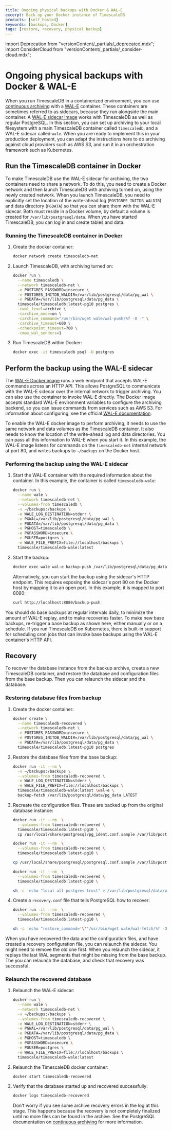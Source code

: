 ```yaml
---
title: Ongoing physical backups with Docker & WAL-E
excerpt: Back up your Docker instance of TimescaleDB
products: [self_hosted]
keywords: [backups, Docker]
tags: [restore, recovery, physical backup]
---
```


import Deprecation from "versionContent/_partials/_deprecated.mdx";
import ConsiderCloud from "versionContent/_partials/_consider-cloud.mdx";

# Ongoing physical backups with Docker & WAL-E

When you run TimescaleDB in a containerized environment, you can use
[continuous archiving][pg archiving] with a [WAL-E][wale official] container.
These containers are sometimes referred to as sidecars, because they run
alongside the main container. A [WAL-E sidecar image][wale image]
works with TimescaleDB as well as regular PostgreSQL. In this section, you
can set up archiving to your local filesystem with a main TimescaleDB
container called `timescaledb`, and a WAL-E sidecar called `wale`. When you are
ready to implement this in your production deployment, you can adapt the
instructions here to do archiving against cloud providers such as AWS S3, and
run it in an orchestration framework such as Kubernetes.

<ConsiderCloud />

## Run the TimescaleDB container in Docker

To make TimescaleDB use the WAL-E sidecar for archiving, the two containers need
to share a network. To do this, you need to create a Docker  network and then
launch TimescaleDB with archiving turned on, using the newly created network.
When you launch TimescaleDB, you need to explicitly set the location of the
write-ahead log (`POSTGRES_INITDB_WALDIR`) and data directory (`PGDATA`) so that
you can share them with the WAL-E sidecar. Both must reside in a Docker volume,
by default a volume is created for `/var/lib/postgresql/data`. When you have
started TimescaleDB, you can log in and create tables and data.

<Deprecation />

<Procedure>

### Running the TimescaleDB container in Docker

1.  Create the docker container:

    ```bash
    docker network create timescaledb-net
    ```

1.  Launch TimescaleDB, with archiving turned on:

    ```bash
    docker run \
      --name timescaledb \
      --network timescaledb-net \
      -e POSTGRES_PASSWORD=insecure \
      -e POSTGRES_INITDB_WALDIR=/var/lib/postgresql/data/pg_wal \
      -e PGDATA=/var/lib/postgresql/data/pg_data \
      timescale/timescaledb:latest-pg10 postgres \
      -cwal_level=archive \
      -carchive_mode=on \
      -carchive_command="/usr/bin/wget wale/wal-push/%f -O -" \
      -carchive_timeout=600 \
      -ccheckpoint_timeout=700 \
      -cmax_wal_senders=1
    ```

1.  Run TimescaleDB within Docker:

    ```bash
    docker exec -it timescaledb psql -U postgres
    ```

</Procedure>

## Perform the backup using the WAL-E sidecar

The [WAL-E Docker image][wale image] runs a web endpoint that accepts WAL-E
commands across an HTTP API. This allows PostgreSQL to communicate with the
WAL-E sidecar over the internal network to trigger archiving. You can also use
the container to invoke WAL-E directly. The Docker image accepts standard WAL-E
environment variables to configure the archiving backend, so you can issue
commands from services such as AWS S3. For information about configuring, see
the official [WAL-E documentation][wale official].

To enable the WAL-E docker image to perform archiving, it needs to use the same
network and data volumes as the TimescaleDB container. It also needs to know the
location of the write-ahead log and data directories. You can pass all this
information to WAL-E when you start it. In this example, the WAL-E image listens
for commands on the `timescaledb-net` internal network at port 80, and writes
backups to `~/backups` on the Docker host.

<Procedure>

### Performing the backup using the WAL-E sidecar

1.  Start the WAL-E container with the required information about the container.
    In this example, the container is called `timescaledb-wale`:

    ```bash
    docker run \
      --name wale \
      --network timescaledb-net \
      --volumes-from timescaledb \
      -v ~/backups:/backups \
      -e WALE_LOG_DESTINATION=stderr \
      -e PGWAL=/var/lib/postgresql/data/pg_wal \
      -e PGDATA=/var/lib/postgresql/data/pg_data \
      -e PGHOST=timescaledb \
      -e PGPASSWORD=insecure \
      -e PGUSER=postgres \
      -e WALE_FILE_PREFIX=file://localhost/backups \
      timescale/timescaledb-wale:latest
    ```

1.  Start the backup:

    ```bash
    docker exec wale wal-e backup-push /var/lib/postgresql/data/pg_data
    ```

    Alternatively, you can start the backup using the sidecar's HTTP endpoint.
    This requires exposing the sidecar's port 80 on the Docker host by mapping
    it to an open port. In this example, it is mapped to port 8080:

    ```bash
    curl http://localhost:8080/backup-push
    ```

</Procedure>

You should do base backups at regular intervals daily, to minimize
the amount of WAL-E replay, and to make recoveries faster. To make new base
backups, re-trigger a base backup as shown here, either manually or on a
schedule. If you run TimescaleDB on Kubernetes, there is built-in support for
scheduling cron jobs that can invoke base backups using the WAL-E container's
HTTP API.

## Recovery

To recover the database instance from the backup archive, create a new TimescaleDB
container, and restore the database and configuration files from the base
backup. Then you can relaunch the sidecar and the database.

<Procedure>

### Restoring database files from backup

1.  Create the docker container:

    ```bash
    docker create \
      --name timescaledb-recovered \
      --network timescaledb-net \
      -e POSTGRES_PASSWORD=insecure \
      -e POSTGRES_INITDB_WALDIR=/var/lib/postgresql/data/pg_wal \
      -e PGDATA=/var/lib/postgresql/data/pg_data \
      timescale/timescaledb:latest-pg10 postgres
    ```

1.  Restore the database files from the base backup:

    ```bash
    docker run -it --rm \
      -v ~/backups:/backups \
      --volumes-from timescaledb-recovered \
      -e WALE_LOG_DESTINATION=stderr \
      -e WALE_FILE_PREFIX=file://localhost/backups \
      timescale/timescaledb-wale:latest \wal-e \
      backup-fetch /var/lib/postgresql/data/pg_data LATEST
    ```

1.  Recreate the configuration files. These are backed up from the original
    database instance:

    ```bash
    docker run -it --rm  \
      --volumes-from timescaledb-recovered \
      timescale/timescaledb:latest-pg10 \
      cp /usr/local/share/postgresql/pg_ident.conf.sample /var/lib/postgresql/data/pg_data/pg_ident.conf

    docker run -it --rm  \
      --volumes-from timescaledb-recovered \
      timescale/timescaledb:latest-pg10 \

    cp /usr/local/share/postgresql/postgresql.conf.sample /var/lib/postgresql/data/pg_data/postgresql.conf

    docker run -it --rm  \
      --volumes-from timescaledb-recovered \
      timescale/timescaledb:latest-pg10 \

    sh -c 'echo "local all postgres trust" > /var/lib/postgresql/data/pg_data/pg_hba.conf'
    ```

1.  Create a `recovery.conf` file that tells PostgreSQL how to recover:

    ```bash
    docker run -it --rm  \
      --volumes-from timescaledb-recovered \
      timescale/timescaledb:latest-pg10 \

    sh -c 'echo "restore_command='\''/usr/bin/wget wale/wal-fetch/%f -O -'\''" > /var/lib/postgresql/data/pg_data/recovery.conf'
    ```

</Procedure>

When you have recovered the data and the configuration files, and have created a
recovery configuration file, you can relaunch the sidecar. You might need to
remove the old one first. When you relaunch the sidecar, it replays the last WAL
segments that might be missing from the base backup. The you can relaunch the
database, and check that recovery was successful.

<Procedure>

### Relaunch the recovered database

1.  Relaunch the WAL-E sidecar:

    ```bash
    docker run \
      --name wale \
      --network timescaledb-net \
      -v ~/backups:/backups \
      --volumes-from timescaledb-recovered \
      -e WALE_LOG_DESTINATION=stderr \
      -e PGWAL=/var/lib/postgresql/data/pg_wal \
      -e PGDATA=/var/lib/postgresql/data/pg_data \
      -e PGHOST=timescaledb \
      -e PGPASSWORD=insecure \
      -e PGUSER=postgres \
      -e WALE_FILE_PREFIX=file://localhost/backups \
      timescale/timescaledb-wale:latest
    ```

1.  Relaunch the TimescaleDB docker container:

    ```bash
    docker start timescaledb-recovered
    ```

1.  Verify that the database started up and recovered successfully:

    ```bash
    docker logs timescaledb-recovered
    ```

    Don't worry if you see some archive recovery errors in the log at this
    stage. This happens because the recovery is not completely finalized until
    no more files can be found in the archive. See the PostgreSQL documentation
    on [continuous archiving][pg archiving] for more information.

</Procedure>

[pg archiving]: https://www.postgresql.org/docs/current/continuous-archiving.html#BACKUP-PITR-RECOVERY
[wale image]: https://hub.docker.com/r/timescale/timescaledb-wale
[wale official]: https://github.com/wal-e/wal-e
